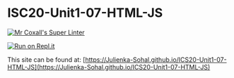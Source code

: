 # ISC20-Unit1-07-HTML-JS

[![Mr Coxall's Super Linter](https://github.com/Julienka-Sohal/ICS20-Unit1-07-HTML-JS/workflows/Mr%20Coxall's%20Super%20Linter/badge.svg)](https://github.com/Julienka-Sohal/ICS20-Unit1-07-HTML-JS/actions/)

[![Run on Repl.it](https://repl.it/badge/github/Julienka-Sohal/ICS20-Unit1-07-HTML-JS)](https://repl.it/github/Julienka-Sohal/ICS20-Unit1-07-HTML-JS)

This site can be found at: [https://Julienka-Sohal.github.io/ICS20-Unit1-07-HTML-JS](https://Julienka-Sohal.github.io/ICS20-Unit1-07-HTML-JS)
